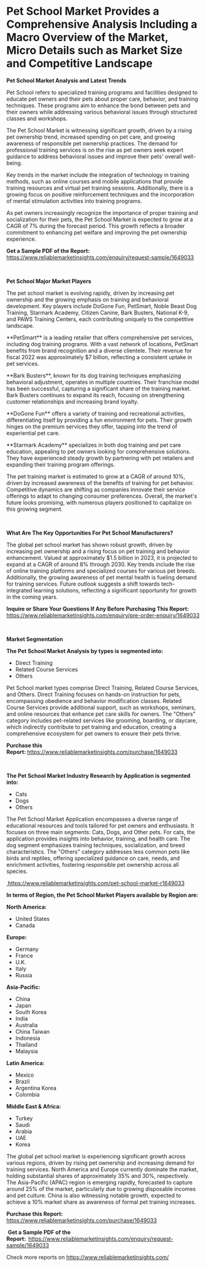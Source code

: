 <p><h1>Pet School Market Provides a Comprehensive Analysis Including a Macro Overview of the Market, Micro Details such as Market Size and Competitive Landscape</h1></p><p><strong>Pet School Market Analysis and Latest Trends</strong></p>
<p><p>Pet School refers to specialized training programs and facilities designed to educate pet owners and their pets about proper care, behavior, and training techniques. These programs aim to enhance the bond between pets and their owners while addressing various behavioral issues through structured classes and workshops.</p><p>The Pet School Market is witnessing significant growth, driven by a rising pet ownership trend, increased spending on pet care, and growing awareness of responsible pet ownership practices. The demand for professional training services is on the rise as pet owners seek expert guidance to address behavioral issues and improve their pets' overall well-being. </p><p>Key trends in the market include the integration of technology in training methods, such as online courses and mobile applications that provide training resources and virtual pet training sessions. Additionally, there is a growing focus on positive reinforcement techniques and the incorporation of mental stimulation activities into training programs.</p><p>As pet owners increasingly recognize the importance of proper training and socialization for their pets, the Pet School Market is expected to grow at a CAGR of 7% during the forecast period. This growth reflects a broader commitment to enhancing pet welfare and improving the pet ownership experience.</p></p>
<p><strong>Get a Sample PDF of the Report:&nbsp;</strong> <a href="https://www.reliablemarketinsights.com/enquiry/request-sample/1649033?utm_campaign=3014&utm_medium=2&utm_source=Github&utm_content=ia&utm_term=26032025&utm_id=pet-school">https://www.reliablemarketinsights.com/enquiry/request-sample/1649033</a></p>
<p>&nbsp;</p>
<p><strong>Pet School Major Market Players</strong></p>
<p><p>The pet school market is evolving rapidly, driven by increasing pet ownership and the growing emphasis on training and behavioral development. Key players include DoGone Fun, PetSmart, Noble Beast Dog Training, Starmark Academy, Citizen Canine, Bark Busters, National K-9, and PAWS Training Centers, each contributing uniquely to the competitive landscape.</p><p>**PetSmart** is a leading retailer that offers comprehensive pet services, including dog training programs. With a vast network of locations, PetSmart benefits from brand recognition and a diverse clientele. Their revenue for fiscal 2022 was approximately $7 billion, reflecting a consistent uptake in pet services.</p><p>**Bark Busters**, known for its dog training techniques emphasizing behavioral adjustment, operates in multiple countries. Their franchise model has been successful, capturing a significant share of the training market. Bark Busters continues to expand its reach, focusing on strengthening customer relationships and increasing brand loyalty.</p><p>**DoGone Fun** offers a variety of training and recreational activities, differentiating itself by providing a fun environment for pets. Their growth hinges on the premium services they offer, tapping into the trend of experiential pet care.</p><p>**Starmark Academy** specializes in both dog training and pet care education, appealing to pet owners looking for comprehensive solutions. They have experienced steady growth by partnering with pet retailers and expanding their training program offerings.</p><p>The pet training market is estimated to grow at a CAGR of around 10%, driven by increased awareness of the benefits of training for pet behavior. Competitive dynamics are shifting as companies innovate their service offerings to adapt to changing consumer preferences. Overall, the market's future looks promising, with numerous players positioned to capitalize on this growing segment.</p></p>
<p>&nbsp;</p>
<p><strong>What Are The Key Opportunities For Pet School Manufacturers?</strong></p>
<p><p>The global pet school market has shown robust growth, driven by increasing pet ownership and a rising focus on pet training and behavior enhancement. Valued at approximately $1.5 billion in 2023, it is projected to expand at a CAGR of around 8% through 2030. Key trends include the rise of online training platforms and specialized courses for various pet breeds. Additionally, the growing awareness of pet mental health is fueling demand for training services. Future outlook suggests a shift towards tech-integrated learning solutions, reflecting a significant opportunity for growth in the coming years.</p></p>
<p><strong>Inquire or Share Your Questions If Any Before Purchasing This Report:</strong> <a href="https://www.reliablemarketinsights.com/enquiry/pre-order-enquiry/1649033?utm_campaign=3014&utm_medium=2&utm_source=Github&utm_content=ia&utm_term=26032025&utm_id=pet-school">https://www.reliablemarketinsights.com/enquiry/pre-order-enquiry/1649033</a></p>
<p>&nbsp;</p>
<p><strong>Market Segmentation</strong></p>
<p><strong>The Pet School Market Analysis by types is segmented into:</strong></p>
<p><ul><li>Direct Training</li><li>Related Course Services</li><li>Others</li></ul></p>
<p><p>Pet School market types comprise Direct Training, Related Course Services, and Others. Direct Training focuses on hands-on instruction for pets, encompassing obedience and behavior modification classes. Related Course Services provide additional support, such as workshops, seminars, and online resources that enhance pet care skills for owners. The "Others" category includes pet-related services like grooming, boarding, or daycare, which indirectly contribute to pet training and education, creating a comprehensive ecosystem for pet owners to ensure their pets thrive.</p></p>
<p><strong>Purchase this Report:&nbsp;</strong><a href="https://www.reliablemarketinsights.com/purchase/1649033?utm_campaign=3014&utm_medium=2&utm_source=Github&utm_content=ia&utm_term=26032025&utm_id=pet-school">https://www.reliablemarketinsights.com/purchase/1649033</a></p>
<p>&nbsp;</p>
<p><strong>The Pet School Market Industry Research by Application is segmented into:</strong></p>
<p><ul><li>Cats</li><li>Dogs</li><li>Others</li></ul></p>
<p><p>The Pet School Market Application encompasses a diverse range of educational resources and tools tailored for pet owners and enthusiasts. It focuses on three main segments: Cats, Dogs, and Other pets. For cats, the application provides insights into behavior, training, and health care. The dog segment emphasizes training techniques, socialization, and breed characteristics. The "Others" category addresses less common pets like birds and reptiles, offering specialized guidance on care, needs, and enrichment activities, fostering responsible pet ownership across all species.</p></p>
<p><a href="https://www.reliablemarketinsights.com/pet-school-market-r1649033?utm_campaign=3014&utm_medium=2&utm_source=Github&utm_content=ia&utm_term=26032025&utm_id=pet-school">&nbsp;https://www.reliablemarketinsights.com/pet-school-market-r1649033</a></p>
<p><strong>In terms of Region, the Pet School Market Players available by Region are:</strong></p>
<p>
    <p> <strong> North America: </strong>
        <ul>
            <li>United States</li>
            <li>Canada</li>
        </ul>
        </p> 
    <p> <strong> Europe: </strong>
        <ul>
            <li>Germany</li>
            <li>France</li>
            <li>U.K.</li>
            <li>Italy</li>
            <li>Russia</li>
        </ul>
        </p> 
    <p> <strong> Asia-Pacific: </strong>
        <ul>
            <li>China</li>
            <li>Japan</li>
            <li>South Korea</li>
            <li>India</li>
            <li>Australia</li>
            <li>China Taiwan</li>
            <li>Indonesia</li>
            <li>Thailand</li>
            <li>Malaysia</li>
        </ul>
        </p> 
    <p> <strong> Latin America: </strong>
        <ul>
            <li>Mexico</li>
            <li>Brazil</li>
            <li>Argentina Korea</li>
            <li>Colombia</li>
        </ul>
        </p> 
    <p> <strong> Middle East & Africa: </strong>
        <ul>
            <li>Turkey</li>
            <li>Saudi</li>
            <li>Arabia</li>
            <li>UAE</li>
            <li>Korea</li>
        </ul>
    </p>
    </p>
<p><p>The global pet school market is experiencing significant growth across various regions, driven by rising pet ownership and increasing demand for training services. North America and Europe currently dominate the market, holding substantial shares of approximately 35% and 30%, respectively. The Asia-Pacific (APAC) region is emerging rapidly, forecasted to capture around 25% of the market, particularly due to growing disposable incomes and pet culture. China is also witnessing notable growth, expected to achieve a 10% market share as awareness of formal pet training increases.</p></p>
<p><strong>Purchase this Report: </strong><a href="https://www.reliablemarketinsights.com/purchase/1649033?utm_campaign=3014&utm_medium=2&utm_source=Github&utm_content=ia&utm_term=26032025&utm_id=pet-school">https://www.reliablemarketinsights.com/purchase/1649033</a></p>
<p>&nbsp;<strong>Get a Sample PDF of the Report:&nbsp;&nbsp;</strong><a href="https://www.reliablemarketinsights.com/enquiry/request-sample/1649033?utm_campaign=3014&utm_medium=2&utm_source=Github&utm_content=ia&utm_term=26032025&utm_id=pet-school">https://www.reliablemarketinsights.com/enquiry/request-sample/1649033</a></p>
<p><strong></strong></p>
<p>Check more reports on <a href="https://www.reliablemarketinsights.com/?utm_campaign=3014&utm_medium=2&utm_source=Github&utm_content=ia&utm_term=26032025&utm_id=pet-school">https://www.reliablemarketinsights.com/</a></p>
